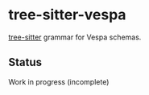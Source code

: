 # tree-sitter-vespa

[tree-sitter](https://github.com/tree-sitter/tree-sitter) grammar for Vespa schemas. 

## Status

Work in progress (incomplete)
